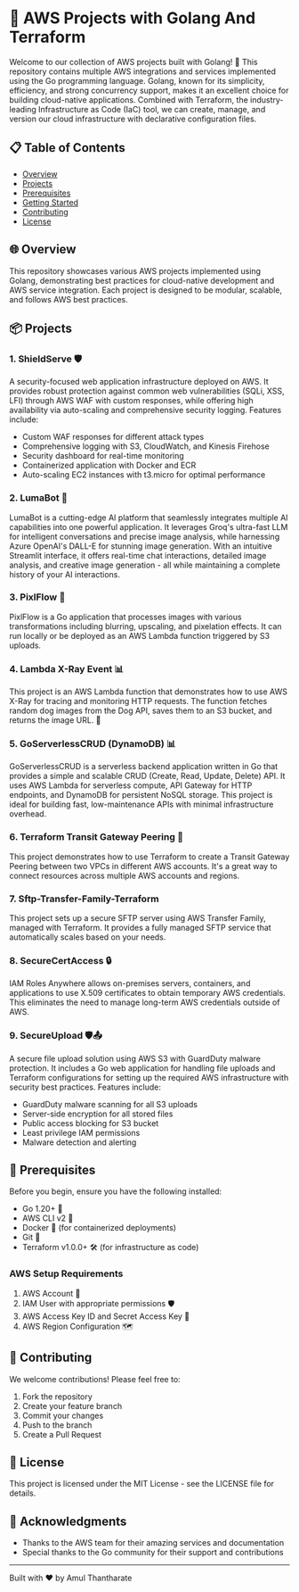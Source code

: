 # 🚀 AWS Projects with Golang And Terraform

Welcome to our collection of AWS projects built with Golang! 🐙 This repository contains multiple AWS integrations and services implemented using the Go programming language. Golang, known for its simplicity, efficiency, and strong concurrency support, makes it an excellent choice for building cloud-native applications. Combined with Terraform, the industry-leading Infrastructure as Code (IaC) tool, we can create, manage, and version our cloud infrastructure with declarative configuration files.

## 📋 Table of Contents

- [Overview](#overview)
- [Projects](#projects)
- [Prerequisites](#prerequisites)
- [Getting Started](#getting-started)
- [Contributing](#contributing)
- [License](#license)

## 🌐 Overview

This repository showcases various AWS projects implemented using Golang, demonstrating best practices for cloud-native development and AWS service integration. Each project is designed to be modular, scalable, and follows AWS best practices.

## 📦 Projects

### 1. ShieldServe 🛡️
A security-focused web application infrastructure deployed on AWS. It provides robust protection against common web vulnerabilities (SQLi, XSS, LFI) through AWS WAF with custom responses, while offering high availability via auto-scaling and comprehensive security logging. Features include:
- Custom WAF responses for different attack types
- Comprehensive logging with S3, CloudWatch, and Kinesis Firehose
- Security dashboard for real-time monitoring
- Containerized application with Docker and ECR
- Auto-scaling EC2 instances with t3.micro for optimal performance

### 2. LumaBot 🤖
LumaBot is a cutting-edge AI platform that seamlessly integrates multiple AI capabilities into one powerful application. It leverages Groq's ultra-fast LLM for intelligent conversations and precise image analysis, while harnessing Azure OpenAI's DALL-E for stunning image generation. With an intuitive Streamlit interface, it offers real-time chat interactions, detailed image analysis, and creative image generation - all while maintaining a complete history of your AI interactions.

### 3. PixlFlow 🎨
PixlFlow is a Go application that processes images with various transformations including blurring, upscaling, and pixelation effects. It can run locally or be deployed as an AWS Lambda function triggered by S3 uploads.

### 4. Lambda X-Ray Event 📊
This project is an AWS Lambda function that demonstrates how to use AWS X-Ray for tracing and monitoring HTTP requests. The function fetches random dog images from the Dog API, saves them to an S3 bucket, and returns the image URL. 🚀

### 5. GoServerlessCRUD (DynamoDB) 📊
GoServerlessCRUD is a serverless backend application written in Go that provides a simple and scalable CRUD (Create, Read, Update, Delete) API. It uses AWS Lambda for serverless compute, API Gateway for HTTP endpoints, and DynamoDB for persistent NoSQL storage. This project is ideal for building fast, low-maintenance APIs with minimal infrastructure overhead.

### 6. Terraform Transit Gateway Peering 🌉
This project demonstrates how to use Terraform to create a Transit Gateway Peering between two VPCs in different AWS accounts. It's a great way to connect resources across multiple AWS accounts and regions.

### 7. Sftp-Transfer-Family-Terraform
This project sets up a secure SFTP server using AWS Transfer Family, managed with Terraform. It provides a fully managed SFTP service that automatically scales based on your needs.

### 8. SecureCertAccess 🔒
IAM Roles Anywhere allows on-premises servers, containers, and applications to use X.509 certificates to obtain temporary AWS credentials. This eliminates the need to manage long-term AWS credentials outside of AWS.

### 9. SecureUpload 🛡️📤
A secure file upload solution using AWS S3 with GuardDuty malware protection. It includes a Go web application for handling file uploads and Terraform configurations for setting up the required AWS infrastructure with security best practices. Features include:
- GuardDuty malware scanning for all S3 uploads
- Server-side encryption for all stored files
- Public access blocking for S3 bucket
- Least privilege IAM permissions
- Malware detection and alerting

## 🔧️ Prerequisites

Before you begin, ensure you have the following installed:

- Go 1.20+ 🐙
- AWS CLI v2 🔐
- Docker 🐋 (for containerized deployments)
- Git 🌱
- Terraform v1.0.0+ 🛠️ (for infrastructure as code)

### AWS Setup Requirements

1. AWS Account 🔐
2. IAM User with appropriate permissions 🛡️
3. AWS Access Key ID and Secret Access Key 🔑
4. AWS Region Configuration 🗺️

## 🤝 Contributing

We welcome contributions! Please feel free to:

1. Fork the repository
2. Create your feature branch
3. Commit your changes
4. Push to the branch
5. Create a Pull Request

## 📄 License

This project is licensed under the MIT License - see the LICENSE file for details.

## 🙏 Acknowledgments

- Thanks to the AWS team for their amazing services and documentation
- Special thanks to the Go community for their support and contributions

---

Built with ❤️ by Amul Thantharate
